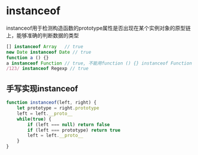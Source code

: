 # instanceof

instanceof用于检测构造函数的prototype属性是否出现在某个实例对象的原型链上，能够准确的判断数据的类型

```javaScript
[] instanceof Array   // true
new Date instanceof Date // true
function a () {} 
a instanceof Function // true, 不能用function () {} instanceof Function
/123/ instanceof Regexp // true 
```

## 手写实现instanceof

```javaScript
function instanceof(left, right) {
    let prototype = right.prototype
    left = left.__proto__
    while(true) {
        if (left === null) return false
        if (left === prototype) return true
        left = left.__proto__
    }
}
```